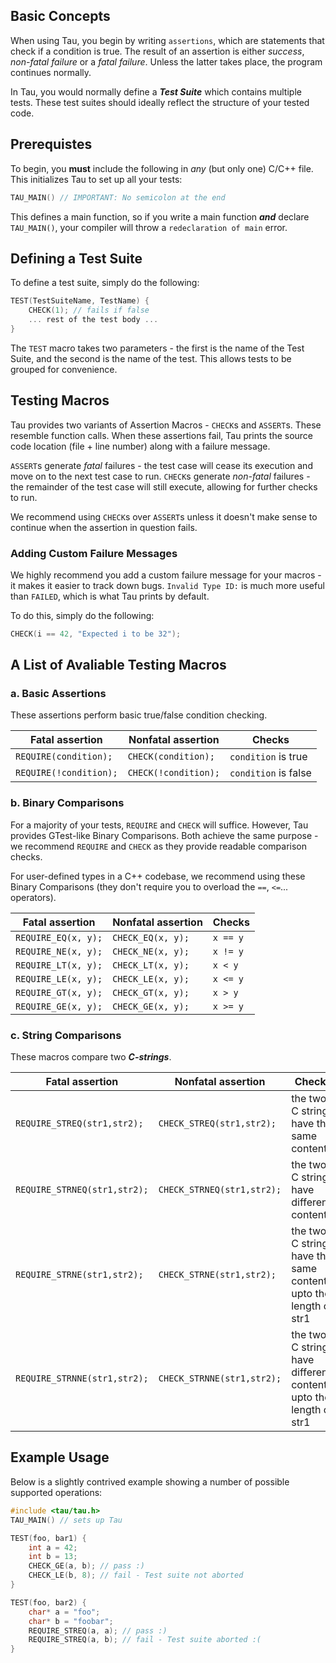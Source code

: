 ## Basic Concepts
When using Tau, you begin by writing `assertions`, which are statements that check if a condition is true. The result of an assertion is either *success*, *non-fatal failure* or a *fatal failure*. Unless the latter takes place, the program continues normally. 

In Tau, you would normally define a ***Test Suite*** which contains multiple tests. These test suites should ideally reflect the structure of your tested code. 


## Prerequistes
To begin, you **must** include the following in *any* (but only one) C/C++ file. This initializes Tau to set up all your tests:
```c
TAU_MAIN() // IMPORTANT: No semicolon at the end 
```
This defines a main function, so if you write a main function ***and*** declare `TAU_MAIN()`, your compiler will throw a `redeclaration of main` error.


## Defining a Test Suite
To define a test suite, simply do the following:
```c
TEST(TestSuiteName, TestName) {
    CHECK(1); // fails if false
    ... rest of the test body ...
}
```
The `TEST` macro takes two parameters - the first is the name of the Test Suite, and the second is the name of the test. This allows tests to be grouped for convenience. 


## Testing Macros
Tau provides two variants of Assertion Macros - `CHECK`s and `ASSERT`s. These resemble function calls. When these assertions fail, Tau prints the source code location (file + line number) along with a failure message. 

`ASSERT`s generate *fatal* failures - the test case will cease its execution and move on to the next test case to run. 
`CHECK`s generate *non-fatal* failures - the remainder of the test case will still execute, allowing for further checks to run. 

We recommend using `CHECK`s over `ASSERT`s unless it doesn't make sense to continue when the assertion in question fails. 

### Adding Custom Failure Messages
We highly recommend you add a custom failure message for your macros - it makes it easier to track down bugs. `Invalid Type ID:` is much more useful than `FAILED`, which is what Tau prints by default.

To do this, simply do the following:
```C
CHECK(i == 42, "Expected i to be 32");
```


## A List of Avaliable Testing Macros
### a. Basic Assertions
These assertions perform basic true/false condition checking. 

Fatal assertion             | Nonfatal assertion         | Checks
--------------------------  | -------------------------- | --------------------
`REQUIRE(condition);`  | `CHECK(condition);`  | `condition` is true
`REQUIRE(!condition);` | `CHECK(!condition);` | `condition` is false

### b. Binary Comparisons
For a majority of your tests, `REQUIRE` and `CHECK` will suffice. However, Tau provides GTest-like Binary Comparisons. Both achieve the same purpose - we recommend `REQUIRE` and `CHECK` as they provide readable comparison checks. 

For user-defined types in a C++ codebase, we recommend using these Binary Comparisons (they don't require you to overload the `==`, `<=`... operators).

Fatal assertion          | Nonfatal assertion       | Checks
------------------------ | ------------------------ | --------------
`REQUIRE_EQ(x, y);` | `CHECK_EQ(x, y);`  | `x == y`
`REQUIRE_NE(x, y);` | `CHECK_NE(x, y);`  | `x != y`
`REQUIRE_LT(x, y);` | `CHECK_LT(x, y);`  | `x < y`
`REQUIRE_LE(x, y);` | `CHECK_LE(x, y);`  | `x <= y`
`REQUIRE_GT(x, y);` | `CHECK_GT(x, y);`  | `x > y`
`REQUIRE_GE(x, y);` | `CHECK_GE(x, y);`  | `x >= y`

### c. String Comparisons
These macros compare two ***C-strings***. 

| Fatal assertion                | Nonfatal assertion             | Checks                                                 |
| --------------------------     | ------------------------------ | -------------------------------------------------------- |
| `REQUIRE_STREQ(str1,str2);`    | `CHECK_STREQ(str1,str2);`     | the two C strings have the same content   		     |
| `REQUIRE_STRNEQ(str1,str2);`   | `CHECK_STRNEQ(str1,str2);`    | the two C strings have different contents 		     |
| `REQUIRE_STRNE(str1,str2);`    | `CHECK_STRNE(str1,str2);`     | the two C strings have the same contents, upto the length of str1   |
| `REQUIRE_STRNNE(str1,str2);`   | `CHECK_STRNNE(str1,str2);`    | the two C strings have different content, upto the length of str1   |


## Example Usage
Below is a slightly contrived example showing a number of possible supported operations:
```C
#include <tau/tau.h>
TAU_MAIN() // sets up Tau 

TEST(foo, bar1) {
    int a = 42; 
    int b = 13; 
    CHECK_GE(a, b); // pass :)
    CHECK_LE(b, 8); // fail - Test suite not aborted 
}

TEST(foo, bar2) {
    char* a = "foo";
    char* b = "foobar";
    REQUIRE_STREQ(a, a); // pass :)
    REQUIRE_STREQ(a, b); // fail - Test suite aborted :(
}
```